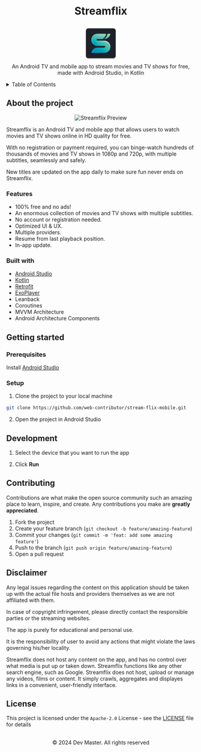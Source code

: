 <h1 align="center">Streamflix</h1>

<p align="center">
  <img src="./app/src/main/res/mipmap-xxxhdpi/ic_launcher.png" height="100px" />
  <br />
  An Android TV and mobile app to stream movies and TV shows for free, made with Android Studio, in Kotlin
  <br />
</p>

<details>
  <summary>Table of Contents</summary>

- [About the project](#about-the-project)
  - [Features](#features)
  - [Built with](#built-with)
- [Getting started](#getting-started)
  - [Prerequisites](#prerequisites)
  - [Setup](#setup)
- [Development](#development)
- [Contributing](#contributing)
- [Disclaimer](#disclaimer)
- [Author](#author)
- [License](#license)
</details>

## About the project

<p align="center">
  <img src="./.github/docs/screenshot.png" alt="Streamflix Preview">
</p>

Streamflix is an Android TV and mobile app that allows users to watch movies and TV shows online in HD quality for free.

With no registration or payment required, you can binge-watch hundreds of thousands of movies and TV shows in 1080p and 720p, with multiple subtitles, seamlessly and safely. 

New titles are updated on the app daily to make sure fun never ends on Streamflix.

### Features

- 100% free and no ads!
- An enormous collection of movies and TV shows with multiple subtitles.
- No account or registration needed.
- Optimized UI & UX.
- Multiple providers.
- Resume from last playback position.
- In-app update.

### Built with

- [Android Studio](https://developer.android.com/studio)
- [Kotlin](https://kotlinlang.org)
- [Retrofit](https://square.github.io/retrofit)
- [ExoPlayer](https://exoplayer.dev)
- Leanback
- Coroutines
- MVVM Architecture
- Android Architecture Components


## Getting started

### Prerequisites

Install [Android Studio](https://developer.android.com/studio)

### Setup

1. Clone the project to your local machine

```bash
git clone https://github.com/web-contributor/stream-flix-mobile.git
```

2. Open the project in Android Studio

## Development

1. Select the device that you want to run the app

2. Click **Run**

## Contributing

Contributions are what make the open source community such an amazing place to learn, inspire, and create. Any contributions you make are **greatly appreciated**.

1. Fork the project
2. Create your feature branch (`git checkout -b feature/amazing-feature`)
3. Commit your changes (`git commit -m 'feat: add some amazing feature'`)
4. Push to the branch (`git push origin feature/amazing-feature`)
5. Open a pull request

## Disclaimer

Any legal issues regarding the content on this application should be taken up with the actual file hosts and providers themselves as we are not affiliated with them.

In case of copyright infringement, please directly contact the responsible parties or the streaming websites.

The app is purely for educational and personal use.

It is the responsibility of user to avoid any actions that might violate the laws governing his/her locality.

Streamflix does not host any content on the app, and has no control over what media is put up or taken down. Streamflix functions like any other search engine, such as Google. Streamflix does not host, upload or manage any videos, films or content. It simply crawls, aggregates and displayes links in a convenient, user-friendly interface.

## License

This project is licensed under the `Apache-2.0` License - see the [LICENSE](LICENSE) file for details

<p align="center">
  <br />
  © 2024 Dev Master. All rights reserved
</p>